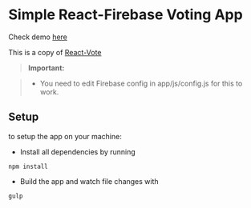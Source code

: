 Simple React-Firebase Voting App 
================================
Check demo [here](http://youssef06.github.io/react-vote-firebase/index.html)

This is a copy of [React-Vote](https://github.com/youssef06/react-vote)

> **Important:**

> - You need to edit Firebase config in app/js/config.js for this to work.

Setup
-----

to setup the app on your machine:

- Install all dependencies by running
```
npm install
```

- Build the app and watch file changes with 
```
gulp
```
